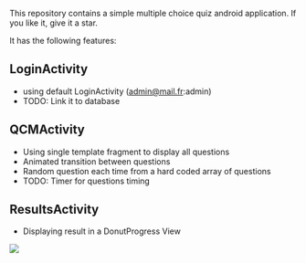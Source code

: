 This repository contains a simple multiple choice quiz android application. If you like it, give it a star. 

It has the following features:
## LoginActivity
- using default LoginActivity (admin@mail.fr:admin)
- TODO: Link it to database
## QCMActivity
- Using single template fragment to display all questions
- Animated transition between questions 
- Random question each time from a hard coded array of questions
- TODO: Timer for questions timing
## ResultsActivity
- Displaying result in a DonutProgress View

<p align="Left">
  <img src ="https://i.imgur.com/5zq4cVfl.jpg" />
</p>
